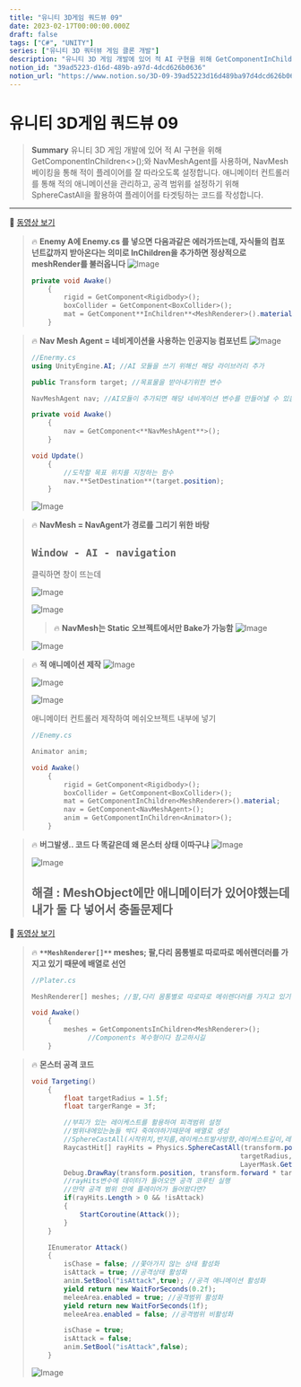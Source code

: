 ```yaml
---
title: "유니티 3D게임 쿼드뷰 09"
date: 2023-02-17T00:00:00.000Z
draft: false
tags: ["C#", "UNITY"]
series: ["유니티 3D 쿼터뷰 게임 클론 개발"]
description: "유니티 3D 게임 개발에 있어 적 AI 구현을 위해 GetComponentInChildren<>();와 NavMeshAgent를 사용하며, NavMesh 베이킹을 통해 적이 플레이어를 잘 따라오도록 설정합니다. 애니메이터 컨트롤러를 통해 적의 애니메이션을 관리하고, 공격 범위를 설정하기 위해 SphereCastAll을 활용하여 플레이어를 타겟팅하는 코드를 작성합니다."
notion_id: "39ad5223-d16d-489b-a97d-4dcd626b0636"
notion_url: "https://www.notion.so/3D-09-39ad5223d16d489ba97d4dcd626b0636"
---
```


# 유니티 3D게임 쿼드뷰 09

> **Summary**
> 유니티 3D 게임 개발에 있어 적 AI 구현을 위해 GetComponentInChildren<>();와 NavMeshAgent를 사용하며, NavMesh 베이킹을 통해 적이 플레이어를 잘 따라오도록 설정합니다. 애니메이터 컨트롤러를 통해 적의 애니메이션을 관리하고, 공격 범위를 설정하기 위해 SphereCastAll을 활용하여 플레이어를 타겟팅하는 코드를 작성합니다.

---

🎥 [동영상 보기](https://www.youtube.com/watch?v=FBY_cmtCNHw&list=PLO-mt5Iu5TeYkrBzWKuTCl6IUm_bA6BKy&index=11)

> 🔥 **Enemy A에 Enemy.cs 를 넣으면 다음과같은 에러가뜨는데,  자식들의 컴포넌트값까지 받아온다는 의미로 InChildren을 추가하면 정상적으로 meshRender를 불러옵니다**
> ![Image](image_35040e6aaf5a.png)
>
> ```c#
> private void Awake()
>     {
>         rigid = GetComponent<Rigidbody>();
>         boxCollider = GetComponent<BoxCollider>();
>         mat = GetComponent**InChildren**<MeshRenderer>().material;
>     }
> ```
>
>

> 🔥 **Nav Mesh Agent = 네비게이션을 사용하는 인공지능 컴포넌트**
> ![Image](image_042f12ecee15.png)
>
> ```c#
> //Enermy.cs
> using UnityEngine.AI; //AI 모듈을 쓰기 위해선 해당 라이브러리 추가
>
> public Transform target; //목표물을 받아내기위한 변수
>
> NavMeshAgent nav; //AI모듈이 추가되면 해당 네비게이션 변수를 만들어낼 수 있음
> ```
>
> ```c#
> private void Awake()
>     {
>         nav = GetComponent<**NavMeshAgent**>();
>     }
>
> void Update()
>     {
>         //도착할 목표 위치를 지정하는 함수
>         nav.**SetDestination**(target.position);
>     }
> ```
>
> ![Image](image_6e723ca5802f.png)
>
>

> 🔥 **NavMesh = NavAgent가 경로를 그리기 위한 바탕**
>
> ## `Window - AI - navigation`
>
>
> 클릭하면 창이 뜨는데
>
> ![Image](image_b5f128d04917.png)
>
> ![Image](image_1d1587a7885e.png)
>
> > 🔥 **NavMesh는 Static 오브젝트에서만 Bake가 가능함**
> > ![Image](image_a2391747a6d5.png)
> >
> >
>
> ![Image](image_114280cae61f.png)
>
>

> 🔥 **적 애니메이션 제작**
> ![Image](image_fbe31cf0a190.png)
>
> ![Image](image_bc3cd1070d3c.png)
>
> ![Image](image_124203e8a8ec.png)
>
> 애니메이터 컨트롤러 제작하여 메쉬오브젝트 내부에 넣기
>
> ```c#
> //Enemy.cs
>
> Animator anim;
>
> void Awake()
>     {
>         rigid = GetComponent<Rigidbody>();
>         boxCollider = GetComponent<BoxCollider>();
>         mat = GetComponentInChildren<MeshRenderer>().material;
>         nav = GetComponent<NavMeshAgent>();
>         anim = GetComponentInChildren<Animator>();
>     }
> ```
>
>

> 🔥 **버그발생.. 코드 다 똑같은데 왜 몬스터 상태 이따구냐**
> ![Image](image_9e69450e67ce.png)
>
> ![Image](image_25ada8b7892f.png)
>
> ## 해결 : MeshObject에만 애니메이터가 있어야했는데 내가 둘 다 넣어서 충돌문제다
>
>

🎥 [동영상 보기](https://www.youtube.com/watch?v=LUnZHdcOe_M)

> 🔥 **`**MeshRenderer[]**` meshes;
팔,다리 몸통별로 따로따로 메쉬렌더러를 가지고 있기 때문에 배열로 선언**
> ```c#
> //Plater.cs
>
> MeshRenderer[] meshes; //팔,다리 몸통별로 따로따로 메쉬렌더러를 가지고 있기 때문에 배열로 선언
>
> void Awake()
>     {
>         meshes = GetComponentsInChildren<MeshRenderer>();
> 				//Components 복수형이다 참고하시길
>     }
> ```
>
>

> 🔥 **몬스터 공격 코드**
> ```c#
> void Targeting()
>     {
>         float targetRadius = 1.5f;
>         float targerRange = 3f;
>
>         //부피가 있는 레이케스트를 활용하여 피격범위 설정
>         //범위내에있는놈들 싹다 죽여야하기때문에 배열로 생성
>         //SphereCastAll(시작위치,반지름,레이케스트발사방향,레이케스트길이,레이어마스크) 구체모양의 레이캐스팅
>         RaycastHit[] rayHits = Physics.SphereCastAll(transform.position, 
>                                                     targetRadius,transform.forward,targerRange,
>                                                     LayerMask.GetMask("Player"));
>         Debug.DrawRay(transform.position, transform.forward * targerRange,Color.green);
>         //rayHits변수에 데이터가 들어오면 공격 코루틴 실행
>         //만약 공격 범위 안에 플레이어가 들어왔다면?
>         if(rayHits.Length > 0 && !isAttack)
>         {
>             StartCoroutine(Attack());
>         }
>     }
>
>     IEnumerator Attack()
>     {
>         isChase = false; //쫓아가지 않는 상태 활성화
>         isAttack = true; //공격상태 활성화
>         anim.SetBool("isAttack",true); //공격 애니메이션 활성화
>         yield return new WaitForSeconds(0.2f);
>         meleeArea.enabled = true; //공격범위 활성화
>         yield return new WaitForSeconds(1f);
>         meleeArea.enabled = false; //공격범위 비활성화
>
>         isChase = true;
>         isAttack = false;
>         anim.SetBool("isAttack",false);
>     }
> ```
>
> ![Image](image_2d2acf4358b6.png)
>
>

